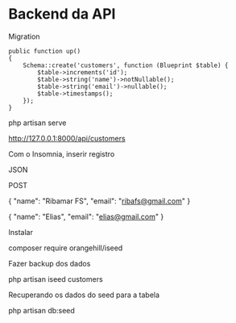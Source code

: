 # Backend da API

Migration

    public function up()
    {
        Schema::create('customers', function (Blueprint $table) {
            $table->increments('id');
            $table->string('name')->notNullable();
            $table->string('email')->nullable();
            $table->timestamps();
        });
    }


php artisan serve

http://127.0.0.1:8000/api/customers

Com o Insomnia, inserir registro

JSON

POST 

{
	"name": "Ribamar FS",
	"email": "ribafs@gmail.com"
}

{
	"name": "Elias",
	"email": "elias@gmail.com"
}


Instalar

composer require orangehill/iseed

Fazer backup dos dados

php artisan iseed customers


Recuperando os dados do seed para a tabela

php artisan db:seed




